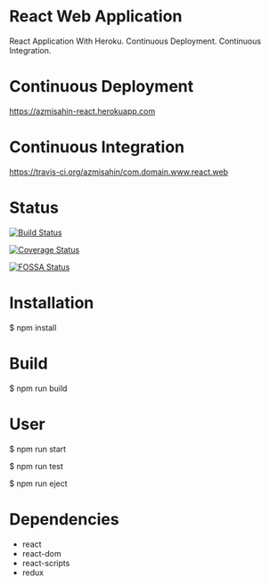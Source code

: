 # React Web Application
React Application With Heroku. Continuous Deployment. Continuous Integration.

# Continuous Deployment
https://azmisahin-react.herokuapp.com

# Continuous Integration
https://travis-ci.org/azmisahin/com.domain.www.react.web

# Status
[![Build Status](https://travis-ci.org/azmisahin/com.domain.www.react.web.svg?branch=master)](https://travis-ci.org/azmisahin/com.domain.www.react.web)

[![Coverage Status](https://coveralls.io/repos/github/azmisahin/com.domain.www.react.web/badge.svg?branch=master)](https://coveralls.io/github/azmisahin/com.domain.www.react.web?branch=master)

[![FOSSA Status](https://app.fossa.io/api/projects/git%2Bgithub.com%2Fazmisahin%2Fcom.domain.www.react.web.svg?type=large)](https://app.fossa.io/projects/git%2Bgithub.com%2Fazmisahin%2Fcom.domain.www.react.web?ref=badge_large)

# Installation
$ npm install

# Build
$ npm run build

# User
$ npm run start

$ npm run test

$ npm run eject

# Dependencies
- react
- react-dom
- react-scripts
- redux